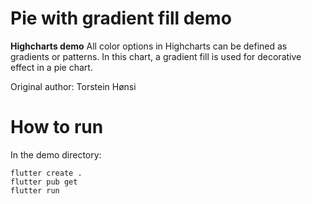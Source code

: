 # Pie with gradient fill demo

**Highcharts demo**
All color options in Highcharts can be defined as gradients or patterns.
        In this chart, a gradient fill is used for decorative effect in a pie
        chart.

Original author: Torstein Hønsi

# How to run

In the demo directory:

```
flutter create .
flutter pub get
flutter run
```

